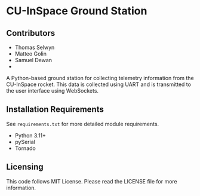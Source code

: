 # CU-InSpace Ground Station

## Contributors
- Thomas Selwyn
- Matteo Golin
- Samuel Dewan
- 
A Python-based ground station for collecting telemetry information from the CU-InSpace rocket. This data is collected 
using UART and is transmitted to the user interface using WebSockets.

## Installation Requirements
See `requirements.txt` for more detailed module requirements.
- Python 3.11+
- pySerial
- Tornado

## Licensing
This code follows MIT License. Please read the LICENSE file for more information.